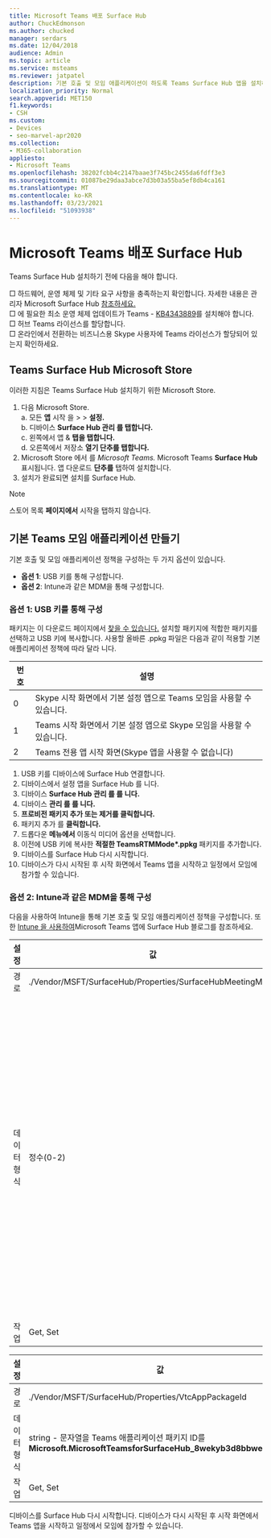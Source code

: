 ```yaml
---
title: Microsoft Teams 배포 Surface Hub
author: ChuckEdmonson
ms.author: chucked
manager: serdars
ms.date: 12/04/2018
audience: Admin
ms.topic: article
ms.service: msteams
ms.reviewer: jatpatel
description: 기본 호출 및 모임 애플리케이션이 하도록 Teams Surface Hub 앱을 설치하고 Teams 방법을 알아보습니다.
localization_priority: Normal
search.appverid: MET150
f1.keywords:
- CSH
ms.custom:
- Devices
- seo-marvel-apr2020
ms.collection:
- M365-collaboration
appliesto:
- Microsoft Teams
ms.openlocfilehash: 38202fcbb4c2147baae3f745bc2455da6fdff3e3
ms.sourcegitcommit: 01087be29daa3abce7d3b03a55ba5ef8db4ca161
ms.translationtype: MT
ms.contentlocale: ko-KR
ms.lasthandoff: 03/23/2021
ms.locfileid: "51093938"
---
```

<a name="deploy-microsoft-teams-for-surface-hub"></a>Microsoft Teams 배포 Surface Hub
======================================

Teams Surface Hub 설치하기 전에 다음을 해야 합니다.

 □ 하드웨어, 운영 체제 및 기타 요구 사항을 충족하는지 확인합니다. 자세한 내용은 관리자 Microsoft Surface Hub [참조하세요.](/surface-hub/)<br>
 □ 에 필요한 최소 운영 체제 업데이트가 Teams - [KB4343889](https://support.microsoft.com/help/4343889)를 설치해야 합니다.<br>
 □ 허브 Teams 라이선스를 할당합니다.<br>
 □ 온라인에서 전환하는 비즈니스용 Skype 사용자에 Teams 라이선스가 할당되어 있는지 확인하세요.

## <a name="install-teams-for-surface-hub-from-the-microsoft-store"></a>Teams Surface Hub Microsoft Store 

이러한 지침은 Teams Surface Hub 설치하기 위한 Microsoft Store. 
 
1. 다음 Microsoft Store.<br>
   a. 모든 **앱** 시작 을  >    >  **설정.**<br> b. 디바이스 **Surface Hub 관리 를 탭합니다.**<br>
   c. 왼쪽에서 앱 & **탭을 탭합니다.**<br> d. 오른쪽에서 저장소 **열기 단추를 탭합니다.** 
2. Microsoft Store 에서 를 *Microsoft Teams.* Microsoft Teams **Surface Hub** 표시됩니다. 앱 다운로드 **단추를** 탭하여 설치합니다.  
3. 설치가 완료되면 설치를 Surface Hub. 

> [!NOTE]
> 스토어 목록 **페이지에서** 시작을 탭하지 않습니다.

## <a name="make-teams-the-default-calling-and-meetings-application"></a>기본 Teams 모임 애플리케이션 만들기
 
기본 호출 및 모임 애플리케이션 정책을 구성하는 두 가지 옵션이 있습니다. 

- **옵션 1**: USB 키를 통해 구성합니다. 
- **옵션 2**: Intune과 같은 MDM을 통해 구성합니다.
 
### <a name="option-1-configure-via-usb-key"></a>옵션 1: USB 키를 통해 구성 
 
패키지는 이 다운로드 페이지에서 [찾을 수 있습니다.](https://1drv.ms/f/s!ArcnbnREun0Vnp9Wps9MlWB-UJZw3g) 설치할 패키지에 적합한 패키지를 선택하고 USB 키에 복사합니다. 사용할 올바른 .ppkg 파일은 다음과 같이 적용할 기본 애플리케이션 정책에 따라 달라 니다. 

|번호  |설명  |
|---------|---------|
|0     | Skype 시작 화면에서 기본 설정 앱으로 Teams 모임을 사용할 수 있습니다.        |
|1     | Teams 시작 화면에서 기본 설정 앱으로 Skype 모임을 사용할 수 있습니다.        |
|2     | Teams 전용 앱 시작 화면(Skype 앱을 사용할 수 없습니다)        |
 
1. USB 키를 디바이스에 Surface Hub 연결합니다. 
2. 디바이스에서  설정 앱을 Surface Hub 를 니다. 
3. 디바이스 **Surface Hub 관리 를 를 니다.**
4. 디바이스 **관리 를 를 니다.** 
5. **프로비전 패키지 추가 또는 제거를 클릭합니다.** 
6. 패키지 추가 를 **클릭합니다.**
7. 드롭다운 **메뉴에서** 이동식 미디어 옵션을 선택합니다. 
8. 이전에 USB 키에 복사한 <strong>적절한 TeamsRTMMode*.ppkg</strong> 패키지를 추가합니다. 
9. 디바이스를 Surface Hub 다시 시작합니다. 
10. 디바이스가 다시 시작된 후 시작 화면에서 Teams 앱을 시작하고 일정에서 모임에 참가할 수 있습니다. 

### <a name="option-2-configure-via-mdm-such-as-intune"></a>옵션 2: Intune과 같은 MDM을 통해 구성 

다음을 사용하여 Intune을 통해 기본 호출 및 모임 애플리케이션 정책을 구성합니다. 또한 [Intune 을 사용하여](https://y0av.me/2018/07/16/deploy-the-microsoft-teams-for-surface-hub-app-using-intune/)Microsoft Teams 앱에 Surface Hub 블로그를 참조하세요.

|설정   |값    |설명    |
|----------|---------|---------|
|경로      | ./Vendor/MSFT/SurfaceHub/Properties/SurfaceHubMeetingMode        |
|데이터 형식 | 정수(0-2)   |0 - Skype 기본 설정 앱 시작 화면에서 Teams 사용 가능<br>1 - Teams 기본 설정 앱 시작 화면에서 Skype 사용 가능<br>2 - Teams 전용 앱 시작 화면(Skype 앱을 사용할 수 없습니다) |
|작업| Get, Set        |

|설정   |값    |
|----------|---------|
|경로      | ./Vendor/MSFT/SurfaceHub/Properties/VtcAppPackageId        |
|데이터 형식 | string - 문자열을 Teams 애플리케이션 패키지 ID를 **Microsoft.MicrosoftTeamsforSurfaceHub_8wekyb3d8bbwe!Teams** |
|작업| Get, Set        |

디바이스를 Surface Hub 다시 시작합니다. 디바이스가 다시 시작된 후 시작 화면에서 Teams 앱을 시작하고 일정에서 모임에 참가할 수 있습니다.
